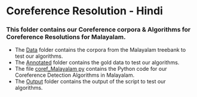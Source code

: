 # Coreference Resolution - Hindi
### This folder contains our Coreference corpora & Algorithms for Coreference Resolutions for Malayalam.

* The [Data](./Data) folder contains the corpora from the Malayalam treebank to test our algorithms.
* The [Annotated](./Annotated) folder contains the gold data to test our algorithms.
* The file [coref_Malayalam py](./coref_Malayalam.py) contains the Python code for our Coreference Detection Algorithms in Malayalam.
* The [Output](./Ouput) folder contains the output of the script to test our algorithms.
